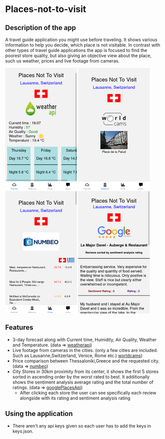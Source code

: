 # Places-not-to-visit

## Description of the app
A travel guide application you might use before traveling. It shows various information to help you decide, which place is not visitable. In contrast with other types of travel guide applications the app is focused to find the poorest store quality, but also giving an objective view about the place, such us weather, prices and live footage from cameras.


<p>
    <img src="assets/Screenshot_Forecast.png" alt="screenshot1" width="230"/>
    <img src="assets/Screenshot_Webcams.png" alt="screenshot2" width="230"/>
    <img src="assets/Screenshot_Prices.png" alt="screenshot3" width="230"/>
    <img src="assets/Screenshot_resultsReviews.png" alt="screenshot3" width="230"/>
</p>

## Features

- 3-day forecast along with Current time, Humidity, Air Quality, Weather and Temperature. (data => [weatherapi](https://www.weatherapi.com/))
- Live footage from cameras in the cities. (only a few cities are included. Such as Lausanne,Switzerland, Venice, Rome etc.) [worldcams](https://worldcams.tv/))
- Price comparison between Thessaloniki,Greece and the requested city. (data => [numbeo](https://www.numbeo.com/cost-of-living/))
- City Stores in 30km proximity from its center, it shows the first 5 stores sorted in ascending order by the worst rated to best. It additionally shows the sentiment analysis average rating and the total number of ratings. (data => [googlePlacesApi](https://developers.google.com/maps/documentation/places/web-service/overview))
  - After clicking each store the user can see specifically each review alongside with its rating and sentiment analysis rating 

## Using the application

- There aren't any api keys given so each user has to add the keys in keys.json.

